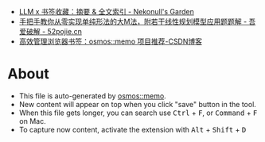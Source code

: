 - [LLM x 书签收藏：摘要 & 全文索引 - Nekonull's Garden](https://nekonull.me/posts/llm_x_bookmark/)
- [手把手教你从零实现单纯形法的大M法，附若干线性规划模型应用题题解 - 吾爱破解 - 52pojie.cn](https://www.52pojie.cn/thread-1943754-1-1.html)
- [高效管理浏览器书签：osmos::memo 项目推荐-CSDN博客](https://blog.csdn.net/gitblog_00035/article/details/142240381)

# About

- This file is auto-generated by [osmos::memo](https://github.com/osmoscraft/osmosmemo).
- New content will appear on top when you click "save" button in the tool.
- When this file gets longer, you can search use <kbd>Ctrl</kbd> + <kbd>F</kbd>, or <kbd>Command</kbd> + <kbd>F</kbd> on Mac.
- To capture now content, activate the extension with <kbd>Alt</kbd> + <kbd>Shift</kbd> + <kbd>D</kbd>
